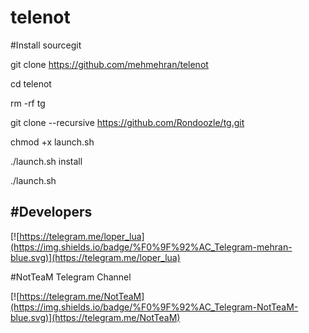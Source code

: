 # telenot

#Install sourcegit

git clone https://github.com/mehmehran/telenot

cd telenot

rm -rf tg

git clone --recursive https://github.com/Rondoozle/tg.git


 chmod +x launch.sh

 ./launch.sh install  

./launch.sh


#Developers
-------
[![https://telegram.me/loper_lua](https://img.shields.io/badge/%F0%9F%92%AC_Telegram-mehran-blue.svg)](https://telegram.me/loper_lua)

#NotTeaM Telegram Channel

[![https://telegram.me/NotTeaM](https://img.shields.io/badge/%F0%9F%92%AC_Telegram-NotTeaM-blue.svg)](https://telegram.me/NotTeaM)
